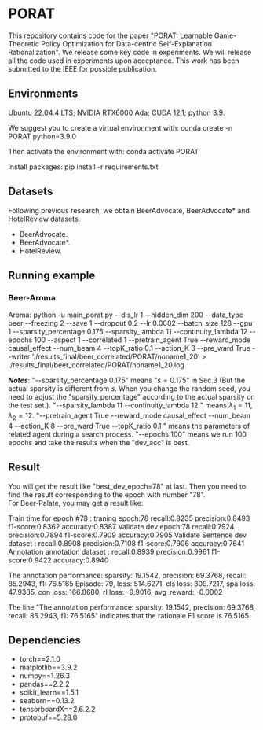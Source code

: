 # PORAT

This repository contains code for the paper "PORAT: Learnable Game-Theoretic Policy Optimization for Data-centric Self-Explanation Rationalization". 
We release some key code in experiments. We will release all the code used in experiments upon acceptance. This work has been submitted to the IEEE for possible publication.

## Environments
Ubuntu 22.04.4 LTS; NVIDIA RTX6000 Ada; CUDA 12.1; python 3.9.

We suggest you to create a virtual environment with: conda create -n PORAT python=3.9.0

Then activate the environment with: conda activate PORAT 

Install packages: pip install -r requirements.txt


## Datasets
Following previous research, we obtain BeerAdvocate, BeerAdvocate* and HotelReview datasets.
- BeerAdvocate. 
- BeerAdvocate*. 
- HotelReview. 

## Running example
### Beer-Aroma
Aroma: python -u main_porat.py --dis_lr 1 --hidden_dim 200 --data_type beer --freezing 2 --save 1 --dropout 0.2 --lr 0.0002 --batch_size 128 --gpu 1 --sparsity_percentage 0.175 --sparsity_lambda 11 --continuity_lambda 12 --epochs 100 --aspect 1 --correlated 1  --pretrain_agent True --reward_mode causal_effect --num_beam 4 --topK_ratio 0.1 --action_K 3 --pre_ward True  --writer  './results_final/beer_correlated/PORAT/noname1_20'  > ./results_final/beer_correlated/PORAT/noname1_20.log	

**_Notes_**: "--sparsity_percentage 0.175" means "$s=0.175$" in Sec.3 (But the actual sparsity is different from $s$. When you change the random seed, you need to adjust the "sparsity_percentage" according to the actual sparsity on the test set.). "--sparsity_lambda 11 --continuity_lambda 12 " means $\lambda_1=11, \lambda_2=12$. "--pretrain_agent True --reward_mode causal_effect --num_beam 4 --action_K 8 --pre_ward True  --topK_ratio 0.1 " means the parameters of related agent during a search process. 
"--epochs 100" means we run 100 epochs and take the results when the "dev_acc" is best.

## Result  
You will get the result like "best_dev_epoch=78" at last. Then you need to find the result corresponding to the epoch with number "78".  
For Beer-Palate, you may get a result like: 

Train time for epoch #78 : 
traning epoch:78 recall:0.8235 precision:0.8493 f1-score:0.8362 accuracy:0.8387
Validate
dev epoch:78 recall:0.7924 precision:0.7894 f1-score:0.7909 accuracy:0.7905
Validate Sentence
dev dataset : recall:0.8908 precision:0.7108 f1-score:0.7906 accuracy:0.7641
Annotation
annotation dataset : recall:0.8939 precision:0.9961 f1-score:0.9422 accuracy:0.8940

The annotation performance: sparsity: 19.1542, precision: 69.3768, recall: 85.2943, f1: 76.5165
Episode: 79, loss: 514.6271, cls loss: 309.7217, spa loss: 47.9385, con loss: 166.8680, rl loss: -9.9016, avg_reward: -0.0002

The line "The annotation performance: sparsity: 19.1542, precision: 69.3768, recall: 85.2943, f1: 76.5165" indicates that the rationale F1 score is 76.5165.


## Dependencies
- torch==2.1.0
- matplotlib==3.9.2
- numpy==1.26.3
- pandas==2.2.2
- scikit_learn==1.5.1
- seaborn==0.13.2
- tensorboardX==2.6.2.2
- protobuf==5.28.0


